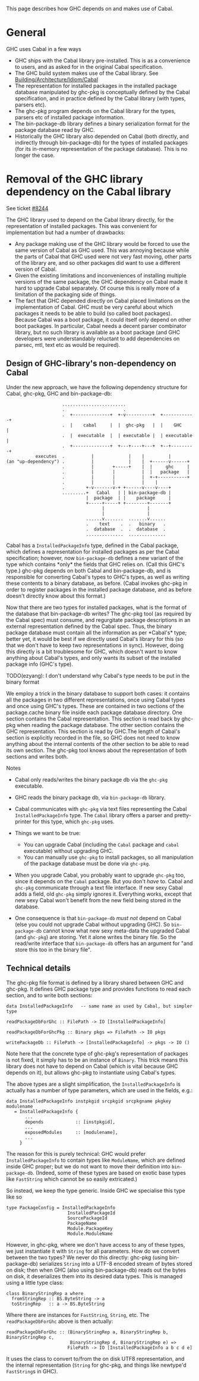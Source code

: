 
This page describes how GHC depends on and makes use of Cabal.


# General



GHC uses Cabal in a few ways


- GHC ships with the Cabal library pre-installed. This is as a convenience to users, and as asked for in the original Cabal specification.
- The GHC build system makes use of the Cabal library. See [Building/Architecture/Idiom/Cabal](building/architecture/idiom/cabal)
- The representation for installed packages in the installed package database manipulated by ghc-pkg is conceptually defined by the Cabal specification, and in practice defined by the Cabal library (with types, parsers etc).
- The ghc-pkg program depends on the Cabal library for the types, parsers etc of installed package information.
- The bin-package-db library defines a binary serialization format for the package database read by GHC.
- Historically the GHC library also depended on Cabal (both directly, and indirectly through bin-package-db) for the types of installed packages (for its in-memory representation of the package database). This is no longer the case.

# Removal of the GHC library dependency on the Cabal library



See ticket [\#8244](https://gitlab.staging.haskell.org/ghc/ghc/issues/8244)



The GHC library used to depend on the Cabal library directly, for the representation of installed packages. This was convenient for implementation but had a number of drawbacks:


- Any package making use of the GHC library would be forced to use the same version of Cabal as GHC used. This was annoying because while the parts of Cabal that GHC used were not very fast moving, other parts of the library are, and so other packages did want to use a different version of Cabal.
- Given the existing limitations and inconveniences of installing multiple versions of the same package, the GHC dependency on Cabal made it hard to upgrade Cabal separately. Of course this is really more of a limitation of the packaging side of things.
- The fact that GHC depended directly on Cabal placed limitations on the implementation of Cabal. GHC must be very careful about which packages it needs to be able to build (so called boot packages). Because Cabal was a boot package, it could itself only depend on other boot packages. In particular, Cabal needs a decent parser combinator library, but no such library is available as a boot package (and GHC developers were understandably reluctant to add dependencies on parsec, mtl, text etc as would be required).

## Design of GHC-library's non-dependency on Cabal



Under the new approach, we have the following dependency structure for Cabal, ghc-pkg, GHC and bin-package-db:


```wiki
                     ........................
                     .                      .
                     .  +--------------+  +-v----------+  +------------+
                     .  |    cabal     |  |  ghc-pkg   |  |    GHC     |
                     .  |  executable  |  | executable |  | executable |
                     .  +--------------+  +---+----+---+  +--+---------+
           executes  .          |             |    |         |
(an "up-dependency") .          |             |    |  +------v------+
                     .          |       +-----+    |  |     ghc     |
                     .          |       |          |  |   package   |
                     .          |       |          |  +-+-----------+
                     .          |       |          |    |
                     .        +-v-------v-+ +------v----v----+
                     .........+   Cabal   | | bin-package-db |
                              |  package  | |    package     |
                              +-----+-----+ +--------+-------+
                                    |                |
                                    |                |
                              ......v.......  .......v......
                              .    text    .  .   binary   .
                              .  database  .  .  database  .
                              ..............  ..............

```


Cabal has a `InstalledPackageInfo` type, defined in the Cabal package, which defines a representation for installed packages as per the Cabal specification; however, now `bin-package-db` defines a new variant of the type which contains \*only\* the fields that GHC relies on. (Call this GHC's type.) ghc-pkg depends on both Cabal and bin-package-db, and is responsible for converting Cabal's types to GHC's types, as well as writing these contents to a binary database, as before. (Cabal invokes ghc-pkg in order to register packages in the installed package database, and as before doesn't directly know about this format.)



Now that there are two types for installed packages, what is the format of the database that bin-package-db writes? The ghc-pkg tool (as required by the Cabal spec) must consume, and regurgitate package descriptions in an external representation defined by the Cabal spec. Thus, the binary package database must contain all the information as per \*Cabal's\* type; better yet, it would be best if we directly used Cabal's library for this (so that we don't have to keep two representations in sync). However, doing this directly is a bit troublesome for GHC, which doesn't want to know anything about Cabal's types, and only wants its subset of the installed package info (GHC's type).



TODO(ezyang): I don't understand why Cabal's type needs to be put in the binary format



We employ a trick in the binary database to support both cases: it contains all the packages in two different representations, once using Cabal types and once using GHC's types. These are contained in two sections of the package.cache binary file inside each package database directory. One section contains the Cabal representation. This section is read back by ghc-pkg when reading the package database. The other section contains the GHC representation. This section is read by GHC.The length of Cabal's section is explicitly recorded in the file, so GHC does not need to know anything about the internal contents of the other section to be able to read its own section. The ghc-pkg tool knows about the representation of both sections and writes both.



Notes


- Cabal only reads/writes the binary package db via the `ghc-pkg` executable.
- GHC reads the binary package db, via `bin-package-db` library.
- Cabal communicates with `ghc-pkg` via text files representing the Cabal `InstalledPackageInfo` type.  The `Cabal` library offers a parser and pretty-printer for this type, which `ghc-pkg` uses.
- Things we want to be true:

  - You can upgrade Cabal (including the `Cabal` package and `cabal` executable) without upgrading GHC. 
  - You can manually use `ghc-pkg` to install packages, so all manipulation of the package database must be done via `ghc-pkg`.
- When you upgrade Cabal, you probably want to upgrade `ghc-pkg` too, since it depends on the `Cabal` package.  But you don't *have* to.  Cabal and `ghc-pkg` communicate through a text file interface. If new sexy Cabal adds a field, old `ghc-pkg` simply ignores it. Everything works, except that new sexy Cabal won't benefit from the new field being stored in the database.
- One consequence is that `bin-package-db` *must not* depend on Cabal (else you could not upgrade Cabal without upgrading GHC).  So `bin-package-db` cannot know what new sexy meta-data the upgraded Cabal (and `ghc-pkg`) are storing.  Yet it alone writes the binary file. So the read/write interface that `bin-package-db` offers has an argument for "and store this too in the binary file".

## Technical details



The ghc-pkg file format is defined by a library shared between GHC and ghc-pkg. It defines GHC package type and provides functions to read each section, and to write both sections:


```wiki
data InstalledPackageInfo   -- same name as used by Cabal, but simpler type

readPackageDbForGhc :: FilePath -> IO [InstalledPackageInfo]

readPackageDbForGhcPkg :: Binary pkgs => FilePath -> IO pkgs

writePackageDb :: FilePath -> [InstalledPackageInfo] -> pkgs -> IO ()
```


Note here that the concrete type of ghc-pkg's representation of packages is not fixed, it simply has to be an instance of `Binary`. This trick means this library does not have to depend on Cabal (which is vital because GHC depends on it), but allows ghc-pkg to instantiate using Cabal's types.



The above types are a slight simplification, the `InstalledPackageInfo` is actually has a number of type parameters, which are used in the fields, e.g.:


```wiki
data InstalledPackageInfo instpkgid srcpkgid srcpkgname pkgkey modulename
   = InstalledPackageInfo {
       ...
       depends            :: [instpkgid],
       ...
       exposedModules     :: [modulename],
       ...
     }
```


The reason for this is purely technical: GHC would prefer `InstalledPackageInfo` to contain types like `ModuleName`, which are defined inside GHC proper; but we do not want to move their definition into `bin-package-db`. (Indeed, some of these types are based on exotic base types like `FastString` which cannot be so easily extricated.)



So instead, we keep the type generic. Inside GHC we specialise this type like so


```wiki
type PackageConfig = InstalledPackageInfo
                       InstalledPackageId
                       SourcePackageId
                       PackageName
                       Module.PackageKey
                       Module.ModuleName
```


However, in ghc-pkg, where we don't have access to any of these types, we just instantiate it with `String` for all parameters. How do we convert between the two types? We never do this directly: ghc-pkg (using bin-package-db) serializes `String` into a UTF-8 encoded stream of bytes stored on disk; then when GHC (also using bin-package-db) reads out the bytes on disk, it deserializes them into its desired data types. This is managed using a little type class:


```wiki
class BinaryStringRep a where
  fromStringRep :: BS.ByteString -> a
  toStringRep   :: a -> BS.ByteString
```


Where there are instances for `FastString`, `String`, etc. The `readPackageDbForGhc` above is then actually:


```wiki
readPackageDbForGhc :: (BinaryStringRep a, BinaryStringRep b, BinaryStringRep c,
                        BinaryStringRep d, BinaryStringRep e) =>
                       FilePath -> IO [InstalledPackageInfo a b c d e]
```


It uses the class to convert to/from the on disk UTF8 representation, and the internal representation (`String` for ghc-pkg, and things like newtype'd `FastString`s in GHC).


